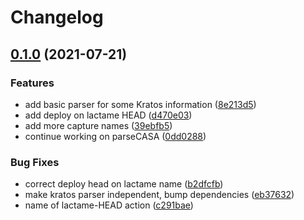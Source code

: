 # Changelog

## [0.1.0](https://www.github.com/cheminfo/vamas/compare/v0.0.3...v0.1.0) (2021-07-21)


### Features

* add basic parser for some Kratos information ([8e213d5](https://www.github.com/cheminfo/vamas/commit/8e213d520fff71cfd39835455932459a3c751b96))
* add deploy on lactame HEAD ([d470e03](https://www.github.com/cheminfo/vamas/commit/d470e038e5383fb6d104c96dd6f52d401d01e305))
* add more capture names ([39ebfb5](https://www.github.com/cheminfo/vamas/commit/39ebfb5d188f55496e0ef32c82ac11e8b36b4d6f))
* continue working on parseCASA ([0dd0288](https://www.github.com/cheminfo/vamas/commit/0dd028876f7d8422f388ce3b5f6d94d10dd30a09))


### Bug Fixes

* correct deploy head on lactame name ([b2dfcfb](https://www.github.com/cheminfo/vamas/commit/b2dfcfbfde0970213bbd303d5d35e7547a7ab4a8))
* make kratos parser independent, bump dependencies ([eb37632](https://www.github.com/cheminfo/vamas/commit/eb376329f68bcb86249d7d5bf742d50707856161))
* name of lactame-HEAD action ([c291bae](https://www.github.com/cheminfo/vamas/commit/c291baee9908e0ab703eb6732ac1c1f86921618f))
